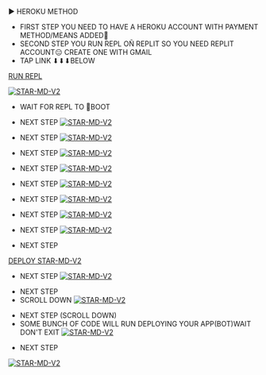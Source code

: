 ▶ HEROKU METHOD
- FIRST STEP
YOU NEED TO HAVE A HEROKU ACCOUNT WITH PAYMENT METHOD/MEANS ADDED🤝
- SECOND STEP
YOU RUN REPL OÑ REPLIT SO YOU NEED REPLIT ACCOUNT😑
CREATE ONE WITH GMAIL
- TAP LINK ⬇⬇⬇BELOW


 [RUN REPL](https://replit.com/@HopeAmadi/STAR-MD-V2-PAIR-CODE?s=app) 



[![STAR-MD-V2](https://i.imgur.com/f7T9ixY.jpeg)](https://replit.com/@HopeAmadi/STAR-MD-V2-PAIR-CODE?s=app)
</p>

- WAIT FOR REPL TO 👢BOOT

- NEXT STEP
[![STAR-MD-V2](https://i.imgur.com/ttVdQZd.jpeg)](https://replit.com/@HopeAmadi/STAR-MD-V2-PAIR-CODE?s=app)
</p>

- NEXT STEP
[![STAR-MD-V2](https://i.imgur.com/uinDwsA.jpeg)](https://replit.com/@HopeAmadi/STAR-MD-V2-PAIR-CODE?s=app)
</p>

- NEXT STEP
[![STAR-MD-V2](https://i.imgur.com/EURpO3Q.jpeg)](https://replit.com/@HopeAmadi/STAR-MD-V2-PAIR-CODE?s=app)
</p>

- NEXT STEP
[![STAR-MD-V2](https://i.imgur.com/9qwyT1e.jpeg)](https://replit.com/@HopeAmadi/STAR-MD-V2-PAIR-CODE?s=app)
</p>

- NEXT STEP
[![STAR-MD-V2](https://i.imgur.com/zDrmhic.jpeg)](https://replit.com/@HopeAmadi/STAR-MD-V2-PAIR-CODE?s=app)
</p>

- NEXT STEP
[![STAR-MD-V2](https://i.imgur.com/5iCVaYb.jpeg)](https://replit.com/@HopeAmadi/STAR-MD-V2-PAIR-CODE?s=app)
</p>

- NEXT STEP
[![STAR-MD-V2](https://i.imgur.com/JjHAT1h.jpeg)](https://replit.com/@HopeAmadi/STAR-MD-V2-PAIR-CODE?s=app)
</p>

- NEXT STEP
[![STAR-MD-V2](https://i.imgur.com/zlSfhZb.jpeg)](https://replit.com/@HopeAmadi/STAR-MD-V2-PAIR-CODE?s=app)
</p>

- NEXT STEP

 [DEPLOY STAR-MD-V2](https://dashboard.heroku.com/new?template=https://github.com/Xcelsama/STAR-V2')
</p>

- NEXT STEP
[![STAR-MD-V2](https://i.imgur.com/Ref9c2t.jpeg)](https://dashboard.heroku.com/new?template=https://github.com/Xcelsama/STAR-V2)
</p>

- NEXT STEP
- SCROLL DOWN
[![STAR-MD-V2](https://i.imgur.com/OlOYk9o.jpeg)](https://dashboard.heroku.com/new?template=https://github.com/Xcelsama/STAR-V2)
</p>

- NEXT STEP 
(SCROLL DOWN) 
- SOME BUNCH OF CODE WILL RUN DEPLOYING YOUR APP(BOT)WAIT DON'T EXIT
[![STAR-MD-V2](https://i.imgur.com/occYPju.jpeg)](https://dashboard.heroku.com/new?template=https://github.com/Xcelsama/STAR-V2)
</p>

- NEXT STEP

[![STAR-MD-V2]()](https://dashboard.heroku.com/new?template=https://github.com/Xcelsama/STAR-V2)
</p>
